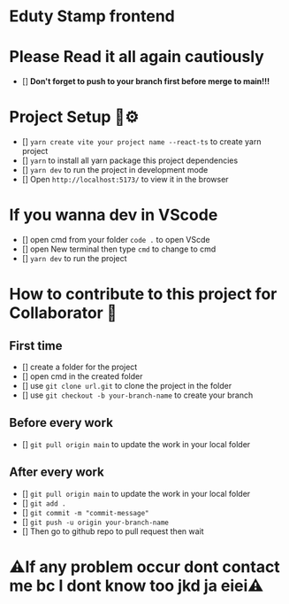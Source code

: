 # Eduty Stamp frontend

# Please Read it all again cautiously
- [] ******Don't forget to push to your branch first before merge to main!!!******

# Project Setup 🧰⚙️

- [] `yarn create vite your project name --react-ts` to create yarn project
- [] `yarn` to install all yarn package this project dependencies
- [] `yarn dev` to run the project in development mode
- [] Open `http://localhost:5173/` to view it in the browser

# If you wanna dev in VScode
- [] open cmd from your folder `code .` to open VScde
- [] open New terminal then type `cmd` to change to cmd
- [] `yarn dev` to run the project

# How to contribute to this project for Collaborator 👥

## First time

- [] create a folder for the project
- [] open cmd in the created folder
- [] use `git clone url.git` to clone the project in the folder
- [] use `git checkout -b your-branch-name` to create your branch

## Before every work

- [] `git pull origin main` to update the work in your local folder

## After every work

- [] `git pull origin main` to update the work in your local folder
- [] `git add .`
- [] `git commit -m "commit-message"`
- [] `git push -u origin your-branch-name`
- [] Then go to github repo to pull request then wait

# ⚠️If any problem occur dont contact me bc I dont know too jkd ja eiei⚠️
